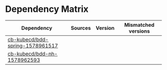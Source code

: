 # Dependency Matrix

Dependency | Sources | Version | Mismatched versions
---------- | ------- | ------- | -------------------
[cb-kubecd/bdd-spring-1578961517](https://github.com/cb-kubecd/bdd-spring-1578961517.git) |  | []() | 
[cb-kubecd/bdd-nh-1578962593](https://github.com/cb-kubecd/bdd-nh-1578962593.git) |  | []() | 

